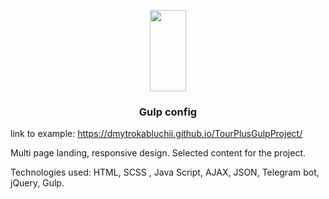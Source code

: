 <p align="center">
  <a href="https://gulpjs.com">
    <img height="130" width="58" src="https://raw.githubusercontent.com/gulpjs/artwork/master/gulp-2x.png">
  </a>
  <h3 align="center">Gulp config</h3>
</p>

link to example: https://dmytrokabluchii.github.io/TourPlusGulpProject/

Multi page landing, responsive design. Selected content for the project.

Technologies used: HTML, SCSS , Java Script, AJAX, JSON, Telegram bot, jQuery, Gulp.


